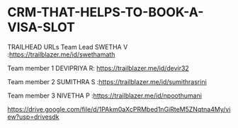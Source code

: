 # CRM-THAT-HELPS-TO-BOOK-A-VISA-SLOT

TRAILHEAD URLs
Team Lead SWETHA V       :https://trailblazer.me/id/swethamath

Team member 1 DEVIPRIYA R: https://trailblazer.me/id/devir32

Team member 2 SUMITHRA S :https://trailblazer.me/id/sumithrasrini

Team member 3 NIVETHA P  :https://trailblazer.me/id/npoothumani

https://drive.google.com/file/d/1PAkm0aXcPRMbed1nGiRteM5ZNqtna4My/view?usp=drivesdk
